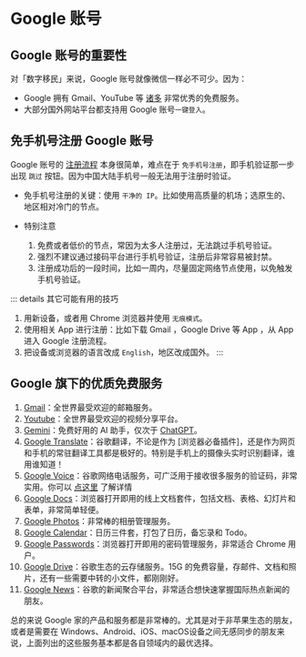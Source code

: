 # Google 账号

## Google 账号的重要性

对「数字移民」来说，Google 账号就像微信一样必不可少。因为：

- Google 拥有 Gmail、YouTube 等 [诸多](#google-旗下的优质免费服务) 非常优秀的免费服务。
- 大部分国外网站平台都支持用 Google 账号`一键登入`。

## 免手机号注册 Google 账号

Google 账号的 [注册流程](https://account.google.com) 本身很简单，难点在于 `免手机号注册`，即手机验证那一步出现 `跳过` 按钮。因为中国大陆手机号一般无法用于注册时验证。

- 免手机号注册的关键：使用 `干净的 IP`。比如使用高质量的机场；选原生的、地区相对冷门的节点。

- 特别注意
  1. 免费或者低价的节点，常因为太多人注册过，无法跳过手机号验证。
  2. 强烈不建议通过接码平台进行手机号验证，注册后非常容易被封禁。
  3. 注册成功后的一段时间，比如一周内，尽量固定网络节点使用，以免触发手机号验证。 


::: details 其它可能有用的技巧
  1. 用新设备，或者用 Chrome 浏览器并使用 `无痕模式`。
  2. 使用相关 App 进行注册：比如下载 Gmail ，Google Drive 等 App ，从 App 进入 Google 注册流程。
  3. 把设备或浏览器的语言改成 `English`，地区改成国外。
:::

## Google 旗下的优质免费服务

1. [Gmail](https://Gmail.com)：全世界最受欢迎的邮箱服务。
1. [Youtube](https://Youtube.com)：全世界最受欢迎的视频分享平台。
1. [Gemini](https://gemini.google.com)：免费好用的 AI 助手，仅次于 [ChatGPT](/general/AI_assistant.md#ChatGPT)。
1. [Google Translate](https://translate.google.com)：谷歌翻译，不论是作为 [浏览器必备插件]，还是作为网页和手机的常驻翻译工具都是极好的。特别是手机上的摄像头实时识别翻译，谁用谁知道！
2. [Google Voice](https://voice.google.com)：谷歌网络电话服务，可广泛用于接收很多服务的验证码，非常实用。你可以 [点这里](/account/GoogleVoice.md) 了解详情
3. [Google Docs](https://docs.google.com)：浏览器打开即用的线上文档套件，包括文档、表格、幻灯片和表单，非常简单轻便。
4. [Google Photos](https://photos.google.com)：非常棒的相册管理服务。
5. [Google Calendar](https://calendar.google.com)：日历三件套，打包了日历，备忘录和 Todo。
6. [Google Passwords](https://password.google.com)：浏览器打开即用的密码管理服务，非常适合 Chrome 用户。
7. [Google Drive](https://drive.google.com)：谷歌生态的云存储服务。15G 的免费容量，存邮件、文档和照片，还有一些需要中转的小文件，都刚刚好。
8. [Google News](https://news.google.com)：谷歌的新闻聚合平台，非常适合想快速掌握国际热点新闻的朋友。

总的来说 Google 家的产品和服务都是非常棒的。尤其是对于非苹果生态的朋友，或者是需要在 Windows、Android、iOS、macOS设备之间无感同步的朋友来说，上面列出的这些服务基本都是各自领域内的最优选择。